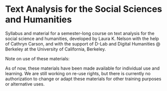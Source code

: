 # Text Analysis for the Social Sciences and Humanities

Syllabus and material for a semester-long course on text analysis for the social science and humanities, developed by Laura K. Nelson with the help of Cathryn Carson, and with the support of D-Lab and Digital Humanities @ Berkeley at the University of California, Berkeley.

Note on use of these materials:

As of now, these materials have been made available for individual use and learning.  We are still working on re-use rights, but there is currently no authorization to change or adapt these materials for other training purposes or alternative uses.

